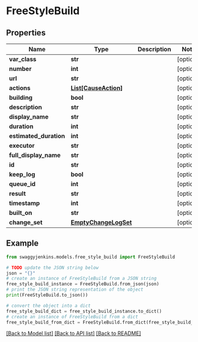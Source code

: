 # FreeStyleBuild


## Properties

Name | Type | Description | Notes
------------ | ------------- | ------------- | -------------
**var_class** | **str** |  | [optional] 
**number** | **int** |  | [optional] 
**url** | **str** |  | [optional] 
**actions** | [**List[CauseAction]**](CauseAction.md) |  | [optional] 
**building** | **bool** |  | [optional] 
**description** | **str** |  | [optional] 
**display_name** | **str** |  | [optional] 
**duration** | **int** |  | [optional] 
**estimated_duration** | **int** |  | [optional] 
**executor** | **str** |  | [optional] 
**full_display_name** | **str** |  | [optional] 
**id** | **str** |  | [optional] 
**keep_log** | **bool** |  | [optional] 
**queue_id** | **int** |  | [optional] 
**result** | **str** |  | [optional] 
**timestamp** | **int** |  | [optional] 
**built_on** | **str** |  | [optional] 
**change_set** | [**EmptyChangeLogSet**](EmptyChangeLogSet.md) |  | [optional] 

## Example

```python
from swaggyjenkins.models.free_style_build import FreeStyleBuild

# TODO update the JSON string below
json = "{}"
# create an instance of FreeStyleBuild from a JSON string
free_style_build_instance = FreeStyleBuild.from_json(json)
# print the JSON string representation of the object
print(FreeStyleBuild.to_json())

# convert the object into a dict
free_style_build_dict = free_style_build_instance.to_dict()
# create an instance of FreeStyleBuild from a dict
free_style_build_from_dict = FreeStyleBuild.from_dict(free_style_build_dict)
```
[[Back to Model list]](../README.md#documentation-for-models) [[Back to API list]](../README.md#documentation-for-api-endpoints) [[Back to README]](../README.md)


